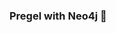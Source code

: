 ### Pregel with Neo4j 🚀









































































































 
























